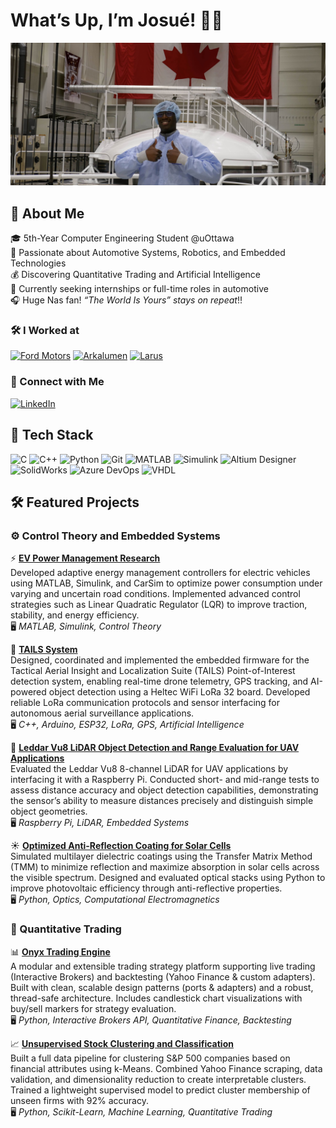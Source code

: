 # What’s Up,  I’m Josué! ✌🏿 

<p align="center">
  <img src="Pictures/space_station_background.jpg" alt="Banner" style="width:100%; max-height:280px; object-fit: cover;" />
</p>

## 📝 About Me  
🎓 5th-Year Computer Engineering Student @uOttawa  
🚗 Passionate about Automotive Systems, Robotics, and Embedded Technologies  
💰 Discovering Quantitative Trading and Artificial Intelligence  
🌱 Currently seeking internships or full-time roles in automotive  
🎧 Huge Nas fan! *“The World Is Yours” stays on repeat*!!  

### 🛠️ I Worked at  
[![Ford Motors](https://img.shields.io/badge/Ford-Embedded_Systems-blue?style=flat&logo=ford&logoColor=white)](https://fr.ford.ca/)
[![Arkalumen](https://img.shields.io/badge/Arkalumen-Control_Loops_&_Hardware-orange?style=flat)](https://arkalumen.com)
[![Larus](https://img.shields.io/badge/Larus_Technologies-LLM_Research-green?style=flat)](https://www.larus.com/)  

### 🔗 Connect with Me  
[![LinkedIn](https://img.shields.io/badge/LinkedIn-Connect-blue?style=for-the-badge&logo=linkedin)](https://www.linkedin.com/in/jdazogbo/)  


## 🔧 Tech Stack  
![C](https://img.shields.io/badge/C-00599C?style=for-the-badge&logo=c&logoColor=white)
![C++](https://img.shields.io/badge/C++-004482?style=for-the-badge&logo=c%2B%2B&logoColor=white)
![Python](https://img.shields.io/badge/Python-3776AB?style=for-the-badge&logo=python&logoColor=white)
![Git](https://img.shields.io/badge/Git-F05032?style=for-the-badge&logo=git&logoColor=white)
![MATLAB](https://img.shields.io/badge/MATLAB-orange?style=for-the-badge&logo=mathworks&logoColor=white)
![Simulink](https://img.shields.io/badge/Simulink-blue?style=for-the-badge&logo=mathworks&logoColor=white)
![Altium Designer](https://img.shields.io/badge/Altium_Designer-FFDE00?style=for-the-badge&logo=altiumdesigner&logoColor=black)
![SolidWorks](https://img.shields.io/badge/SolidWorks-ED1C24?style=for-the-badge&logo=dassaultsystemes&logoColor=white)
![Azure DevOps](https://img.shields.io/badge/Azure_DevOps-0078D7?style=for-the-badge&logo=azuredevops&logoColor=white)
![VHDL](https://img.shields.io/badge/VHDL-3671A7?style=for-the-badge&logo=hdl&logoColor=white)


## 🛠️ Featured Projects

### ⚙️ Control Theory and Embedded Systems

⚡ [**EV Power Management Research**](https://github.com/JDazogbo/VehicleControl)  
Developed adaptive energy management controllers for electric vehicles using MATLAB, Simulink, and CarSim to optimize power consumption under varying and uncertain road conditions. Implemented advanced control strategies such as Linear Quadratic Regulator (LQR) to improve traction, stability, and energy efficiency.  
🖥 *MATLAB, Simulink, Control Theory*

🚁 [**TAILS System**](https://github.com/TAILS-Capstone)  
Designed, coordinated and implemented the embedded firmware for the Tactical Aerial Insight and Localization Suite (TAILS) Point-of-Interest detection system, enabling real-time drone telemetry, GPS tracking, and AI-powered object detection using a Heltec WiFi LoRa 32 board. Developed reliable LoRa communication protocols and sensor interfacing for autonomous aerial surveillance applications.  
🖥 *C++, Arduino, ESP32, LoRa, GPS, Artificial Intelligence*

🔦 [**Leddar Vu8 LiDAR Object Detection and Range Evaluation for UAV Applications**](https://github.com/CARG-uOttawa/Leddar)  
Evaluated the Leddar Vu8 8-channel LiDAR for UAV applications by interfacing it with a Raspberry Pi. Conducted short- and mid-range tests to assess distance accuracy and object detection capabilities, demonstrating the sensor’s ability to measure distances precisely and distinguish simple object geometries.  
🖥 *Raspberry Pi, LiDAR, Embedded Systems*  

☀️ [**Optimized Anti-Reflection Coating for Solar Cells**](https://github.com/JDazogbo/Anti-Reflection-Coating)  
Simulated multilayer dielectric coatings using the Transfer Matrix Method (TMM) to minimize reflection and maximize absorption in solar cells across the visible spectrum. Designed and evaluated optical stacks using Python to improve photovoltaic efficiency through anti-reflective properties.  
🖥 *Python, Optics, Computational Electromagnetics*

### 🧮 Quantitative Trading

📊 [**Onyx Trading Engine**](https://github.com/Black-Wall-Street/Project-OTE)  
A modular and extensible trading strategy platform supporting live trading (Interactive Brokers) and backtesting (Yahoo Finance & custom adapters). Built with clean, scalable design patterns (ports & adapters) and a robust, thread-safe architecture. Includes candlestick chart visualizations with buy/sell markers for strategy evaluation.  
🖥 *Python, Interactive Brokers API, Quantitative Finance, Backtesting*

📈 [**Unsupervised Stock Clustering and Classification**](https://github.com/JDazogbo/Unsupervised-Learning-Stocks)  
Built a full data pipeline for clustering S&P 500 companies based on financial attributes using k-Means. Combined Yahoo Finance scraping, data validation, and dimensionality reduction to create interpretable clusters. Trained a lightweight supervised model to predict cluster membership of unseen firms with 92% accuracy.  
🖥 *Python, Scikit-Learn, Machine Learning, Quantitative Trading*


